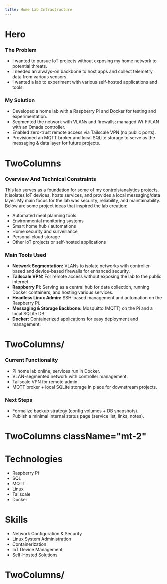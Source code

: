 ```yaml
---
title: Home Lab Infrastructure
---
```


# Hero

### The Problem
- I wanted to pursue IoT projects without exposing my home network to potential threats.
- I needed an always-on backbone to host apps and collect telemetry data from various sensors.
- I wanted a lab to experiment with various self-hosted applications and tools.

### My Solution
- Developed a home lab with a Raspberry Pi and Docker for testing and experimentation.
- Segmented the network with VLANs and firewalls; managed Wi-Fi/LAN with an Omada controller.
- Enabled zero-trust remote access via Tailscale VPN (no public ports).
- Provisioned an MQTT broker and local SQLite storage to serve as the messaging & data layer for future projects.

# TwoColumns

### Overview And Technical Constraints
This lab serves as a foundation for some of my controls/analytics projects. It isolates IoT devices, hosts services, and provides a local messaging/data layer. My main focus for the lab was security, reliability, and maintainability. Below are some project ideas that inspired the lab creation:

- Automated meal planning tools
- Environmental monitoring systems
- Smart home hub / automations
- Home security and surveillance
- Personal cloud storage
- Other IoT projects or self-hosted applications

### Main Tools Used
- **Network Segmentation:** VLANs to isolate networks with controller-based and device-based firewalls for enhanced security.
- **Tailscale VPN:** For remote access without exposing the lab to the public internet.
- **Raspberry Pi:** Serving as a central hub for data collection, running Docker containers, and hosting various services.
- **Headless Linux Admin:** SSH-based management and automation on the Raspberry Pi.
- **Messaging & Storage Backbone:** Mosquitto (MQTT) on the Pi and a local SQLite DB.
- **Docker:** Containerized applications for easy deployment and management.

# TwoColumns/

### Current Functionality
- Pi home lab online; services run in Docker.
- VLAN-segmented network with controller management.
- Tailscale VPN for remote admin.
- MQTT broker + local SQLite storage in place for downstream projects.

### Next Steps
- Formalize backup strategy (config volumes + DB snapshots).
- Publish a minimal internal status page (service list, links, notes).

# TwoColumns className="mt-2"
# Technologies
- Raspberry Pi
- SQL
- MQTT
- Linux
- Tailscale
- Docker

# Skills
- Network Configuration & Security
- Linux System Administration
- Containerization
- IoT Device Management
- Self-Hosted Solutions

# TwoColumns/